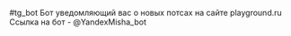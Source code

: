 #tg_bot
Бот уведомляющий вас о новых потсах на сайте playground.ru
Ссылка на бот - @YandexMisha_bot
